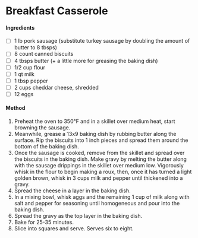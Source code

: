 # Breakfast Casserole

#### Ingredients

- [ ] 1 lb pork sausage (substitute turkey sausage by doubling the amount of butter to 8 tbsps)
- [ ] 8 count canned biscuits
- [ ] 4 tbsps butter (+ a little more for greasing the baking dish)
- [ ] 1/2 cup flour
- [ ] 1 qt milk
- [ ] 1 tbsp pepper
- [ ] 2 cups cheddar cheese, shredded
- [ ] 12 eggs

#### Method

1. Preheat the oven to 350°F and in a skillet over medium heat, start browning the sausage.
2. Meanwhile, grease a 13x9 baking dish by rubbing butter along the surface. Rip the biscuits into 1 inch pieces and spread them around the bottom of the baking dish.
3. Once the sausage is cooked, remove from the skillet and spread over the biscuits in the baking dish. Make gravy by melting the butter along with the sausage drippings in the skillet over medium low. Vigorously whisk in the flour to begin making a roux, then, once it has turned a light golden brown, whisk in 3 cups milk and pepper until thickened into a gravy.
4. Spread the cheese in a layer in the baking dish.
5. In a mixing bowl, whisk aggs and the remaining 1 cup of milk along with salt and pepper for seasoning until homogeneous and pour into the baking dish.
6. Spread the gravy as the top layer in the baking dish.
7. Bake for 25-35 minutes.
8. Slice into squares and serve. Serves six to eight.
